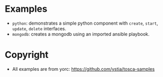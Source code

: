 # Examples

* `python`: demonstrates a simple python component with `create`, `start`, `update`, `delete` interfaces.
* `mongodb`: creates a mongodb using an imported ansible playbook.

# Copyright
* All examples are from yorc: https://github.com/ystia/tosca-samples
